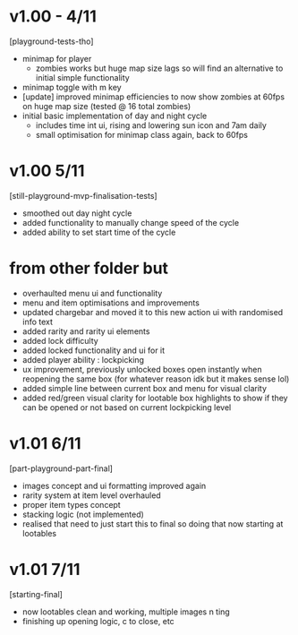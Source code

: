 # v1.00 - 4/11
[playground-tests-tho]
- minimap for player
    - zombies works but huge map size lags so will find an alternative to initial simple functionality
- minimap toggle with m key    
- [update] improved minimap efficiencies to now show zombies at 60fps on huge map size (tested @ 16 total zombies)
- initial basic implementation of day and night cycle
    - includes time int ui, rising and lowering sun icon and 7am daily
    - small optimisation for minimap class again, back to 60fps

# v1.00 5/11
[still-playground-mvp-finalisation-tests]
- smoothed out day night cycle
- added functionality to manually change speed of the cycle
- added ability to set start time of the cycle

# from other folder but
- overhaulted menu ui and functionality
- menu and item optimisations and improvements
- updated chargebar and moved it to this new action ui with randomised info text
- added rarity and rarity ui elements
- added lock difficulty
- added locked functionality and ui for it
- added player ability : lockpicking
- ux improvement, previously unlocked boxes open instantly when reopening the same box (for whatever reason idk but it makes sense lol)
- added simple line between current box and menu for visual clarity
- added red/green visual clarity for lootable box highlights to show if they can be opened or not based on current lockpicking level


# v1.01 6/11
[part-playground-part-final]
- images concept and ui formatting improved again
- rarity system at item level overhauled
- proper item types concept
- stacking logic (not implemented)
- realised that need to just start this to final so doing that now starting at lootables


# v1.01 7/11
[starting-final]
- now lootables clean and working, multiple images n ting
- finishing up opening logic, c to close, etc
